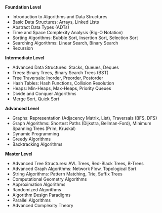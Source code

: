 **Foundation Level**

*   Introduction to Algorithms and Data Structures
*   Basic Data Structures: Arrays, Linked Lists
*   Abstract Data Types (ADTs)
*   Time and Space Complexity Analysis (Big-O Notation)
*   Sorting Algorithms: Bubble Sort, Insertion Sort, Selection Sort
*   Searching Algorithms: Linear Search, Binary Search
*   Recursion

**Intermediate Level**

*   Advanced Data Structures: Stacks, Queues, Deques
*   Trees: Binary Trees, Binary Search Trees (BST)
*   Tree Traversals: Inorder, Preorder, Postorder
*   Hash Tables: Hash Functions, Collision Resolution
*   Heaps: Min-Heaps, Max-Heaps, Priority Queues
*   Divide and Conquer Algorithms
*   Merge Sort, Quick Sort

**Advanced Level**

*   Graphs: Representation (Adjacency Matrix, List), Traversals (BFS, DFS)
*   Graph Algorithms: Shortest Paths (Dijkstra, Bellman-Ford), Minimum Spanning Trees (Prim, Kruskal)
*   Dynamic Programming
*   Greedy Algorithms
*   Backtracking Algorithms

**Master Level**

*   Advanced Tree Structures: AVL Trees, Red-Black Trees, B-Trees
*   Advanced Graph Algorithms: Network Flow, Topological Sort
*   String Algorithms: Pattern Matching, Trie, Suffix Trees
*   Computational Geometry Algorithms
*   Approximation Algorithms
*   Randomized Algorithms
*   Algorithm Design Paradigms
*   Parallel Algorithms
*   Advanced Complexity Theory


